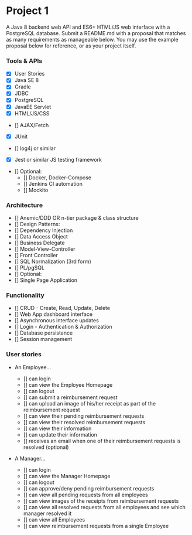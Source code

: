 # Project 1
A Java 8 backend web API and ES6+ HTML/JS web interface with a PostgreSQL database. Submit a README.md with a proposal that matches as many requirements as manageable below. You may use the example proposal below for reference, or as your project itself.

### Tools & APIs
- [x] User Stories
- [x] Java SE 8
- [x] Gradle
- [x] JDBC
- [x] PostgreSQL
- [x] JavaEE Servlet
- [x] HTML/JS/CSS
- [] AJAX/Fetch
- [x] JUnit
- [] log4j or similar
- [x] Jest or similar JS testing framework
- [] Optional:
    - [] Docker, Docker-Compose
    - [] Jenkins CI automation
    - [] Mockito

### Architecture
- [] Anemic/DDD OR n-tier package & class structure
- [] Design Patterns:
- [] Dependency Injection
- [] Data Access Object
- [] Business Delegate
- [] Model-View-Controller
- [] Front Controller
- [] SQL Normalization (3rd form)
- [] PL/pgSQL
- [] Optional:
- [] Single Page Application

### Functionality
- [] CRUD - Create, Read, Update, Delete
- [] Web App dashboard interface
- [] Asynchronous interface updates
- [] Login - Authentication & Authorization
- [] Database persistance
- [] Session management

### User stories
- An Employee...
    - [] can login
    - [] can view the Employee Homepage
    - [] can logout
    - [] can submit a reimbursement request
    - [] can upload an image of his/her receipt as part of the reimbursement request
    - [] can view their pending reimbursement requests
    - [] can view their resolved reimbursement requests
    - [] can view their information
    - [] can update their information
    - [] receives an email when one of their reimbursement requests is resolved (optional)

- A Manager...
    - [] can login
    - [] can view the Manager Homepage
    - [] can logout
    - [] can approve/deny pending reimbursement requests
    - [] can view all pending requests from all employees
    - [] can view images of the receipts from reimbursement requests
    - [] can view all resolved requests from all employees and see which manager resolved it
    - [] can view all Employees
    - [] can view reimbursement requests from a single Employee 